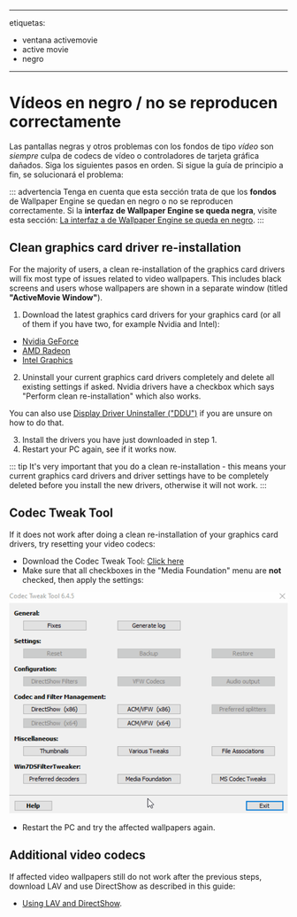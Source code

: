 - - -
etiquetas:
  - ventana activemovie
  - active movie
  - negro
- - -


# Vídeos en negro / no se reproducen correctamente

Las pantallas negras y otros problemas con los fondos de tipo *vídeo* son *siempre* culpa de codecs de vídeo o controladores de tarjeta gráfica dañados. Siga los siguientes pasos en orden. Si sigue la guía de principio a fin, se solucionará el problema:

::: advertencia Tenga en cuenta que esta sección trata de que los **fondos** de Wallpaper Engine se quedan en negro o no se reproducen correctamente. Si la **interfaz de Wallpaper Engine se queda negra**, visite esta sección: [La interfaz a de Wallpaper Engine se queda en negro](/interface/broken.html#wallpaper-engine-interface-is-black). :::

## Clean graphics card driver re-installation

For the majority of users, a clean re-installation of the graphics card drivers will fix most type of issues related to video wallpapers. This includes black screens and users whose wallpapers are shown in a separate window (titled **"ActiveMovie Window"**).

1. Download the latest graphics card drivers for your graphics card (or all of them if you have two, for example Nvidia and Intel):

* [Nvidia GeForce](https://www.nvidia.com/Download/index.aspx)
* [AMD Radeon](https://www.amd.com/support)
* [Intel Graphics](https://downloadcenter.intel.com/product/80939/Graphics-Drivers)

2. Uninstall your current graphics card drivers completely and delete all existing settings if asked. Nvidia drivers have a checkbox which says "Perform clean re-installation" which also works.

You can also use [Display Driver Uninstaller ("DDU")](https://www.guru3d.com/files-details/display-driver-uninstaller-download.html) if you are unsure on how to do that.

3. Install the drivers you have just downloaded in step 1.
4. Restart your PC again, see if it works now.

::: tip It's very important that you do a clean re-installation - this means your current graphics card drivers and driver settings have to be completely deleted before you install the new drivers, otherwise it will not work. :::

## Codec Tweak Tool

If it does not work after doing a clean re-installation of your graphics card drivers, try resetting your video codecs:

* Download the Codec Tweak Tool: [Click here](https://www.codecguide.com/download_other.htm)
* Make sure that all checkboxes in the "Media Foundation" menu are **not** checked, then apply the settings:

![Uncheck all options in the Media Foundation options](./codectweak.gif)

* Restart the PC and try the affected wallpapers again.

## Additional video codecs

If affected video wallpapers still do not work after the previous steps, download LAV and use DirectShow as described in this guide:

* [Using LAV and DirectShow](/videos/lav.html).